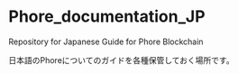# Phore_documentation_JP
Repository for Japanese Guide for Phore Blockchain

日本語のPhoreについてのガイドを各種保管しておく場所です。
